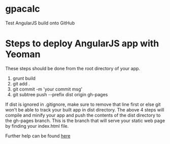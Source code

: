 gpacalc
=======

Test AngularJS build onto GitHub

Steps to deploy AngularJS app with Yeoman
=========================================
These steps should be done from the root directory of your app.


1. grunt build
2. git add .
3. git commit -m 'your commit msg'
4. git subtree push --prefix dist origin gh-pages


If dist is ignored in .gitignore, make sure to remove that line first or else git won't be able to track your built app in dist directory. The above 4 steps will compile and minify your app and push the contents of the dist directory to the gh-pages branch. This is the branch that will serve your static web page by finding your index.html file.

Further help can be found [here](http://stackoverflow.com/questions/17643381/how-to-upload-my-angularjs-static-site-to-github-pages)